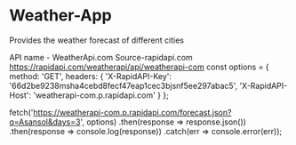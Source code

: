# Weather-App
Provides the weather forecast of different cities

API name - WeatherApi.com  Source-rapidapi.com  https://rapidapi.com/weatherapi/api/weatherapi-com
const options = {
	method: 'GET',
	headers: {
		'X-RapidAPI-Key': '66d2be9238msha4cebd8fecf47eap1cec3bjsnf5ee297abac5',
		'X-RapidAPI-Host': 'weatherapi-com.p.rapidapi.com'
	}
};

fetch('https://weatherapi-com.p.rapidapi.com/forecast.json?q=Asansol&days=3', options)
	.then(response => response.json())
	.then(response => console.log(response))
	.catch(err => console.error(err));
